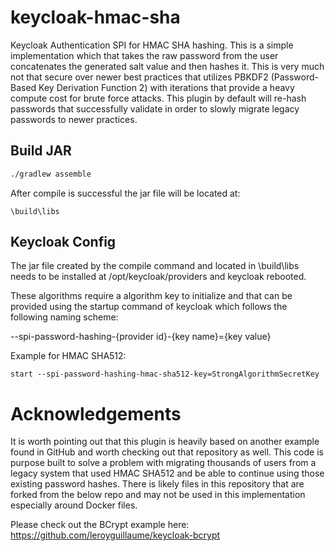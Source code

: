 # keycloak-hmac-sha
Keycloak Authentication SPI for HMAC SHA hashing.  This is a simple implementation which that takes the raw password from the user concatenates the generated salt value and then hashes it.  This is very much not that secure over newer best practices that utilizes PBKDF2 (Password-Based Key Derivation Function 2) with iterations that provide a heavy compute cost for brute force attacks.  This plugin by default will re-hash passwords that successfully validate in order to slowly migrate legacy passwords to newer practices.

## Build JAR

```bash
./gradlew assemble
```

After compile is successful the jar file will be located at:
```
\build\libs
```

## Keycloak Config

The jar file created by the compile command and located in \build\libs needs to be installed at /opt/keycloak/providers and keycloak rebooted.

These algorithms require a algorithm key to initialize and that can be provided using the startup command of keycloak which follows the following naming scheme:

--spi-password-hashing-{provider id}-{key name}={key value}

Example for HMAC SHA512:
```
start --spi-password-hashing-hmac-sha512-key=StrongAlgorithmSecretKey
```

# Acknowledgements

It is worth pointing out that this plugin is heavily based on another example found in GitHub and worth checking out that repository as well.  This code is purpose built to solve a problem with migrating thousands of users from a legacy system that used HMAC SHA512 and be able to continue using those existing password hashes.  There is likely files in this repository that are forked from the below repo and may not be used in this implementation especially around Docker files.

Please check out the BCrypt example here:
https://github.com/leroyguillaume/keycloak-bcrypt

